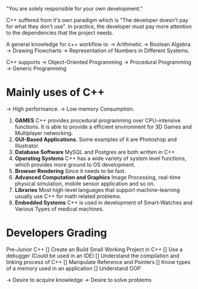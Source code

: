 "You are solely responsible for your own development."

C++ suffered from it's own paradigm which is "The developer doesn't pay for what they don't use". In practice, the developer must pay more attention to the dependencies that the project needs. 

A general knowledge for c++ workflow is:
-> Arithmetic 
-> Boolean Algebra
-> Drawing Flowcharts
-> Representation of Numbers in Different Systems.

C++ supports
-> Object-Oriented Programming
-> Procedural Programming
-> Generic Programming

# Mainly uses of C++
-> High performance.
-> Low memory Consumption.

1) **GAMES**
	C++ provides procedural programming over CPU-intensive functions. It is able to provide a efficient environment for 3D Games and Multiplayer networking.
2) **GUI-Based Applications.**
	Some examples of it are Photoshop and Illustrator.
3) **Database Software**
	MySQL and Postgres are both written in C++
4) **Operating Systems**
	C++ has a wide variety of system level functions, which provides more ground to OS development.
5) **Browser Rendering**
	Since it needs to be fast.
6) **Advanced Computation and Graphics**
	Image Processing, real-time physical simulation, mobile sensor application and so on.
7) **Libraries**
	Most high-level languages that support machine-learning usually use C++ for math related problems.
8) **Embedded Systems**
	C++ is used in development of Smart-Watches and Various Types of medical machines.

# Developers Grading
Pre-Junior C++
[] Create an Build Small Working Project in C++
[] Use a debugger (Could be used in an IDE)
[] Understand the compilation and linking process of C++
[] Manipulate Reference and Pointers
[] Know types of a memory used in an application
[] Understand OOP

-> Desire to acquire knowledge
-> Desire to solve problems


